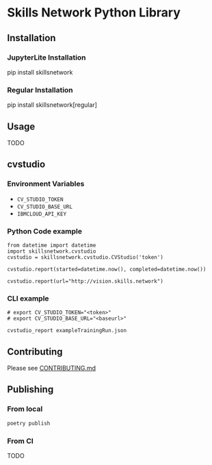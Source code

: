# Skills Network Python Library

## Installation
### JupyterLite Installation
pip install skillsnetwork

### Regular Installation
pip install skillsnetwork[regular]

## Usage

TODO
## cvstudio

### Environment Variables
- `CV_STUDIO_TOKEN`
- `CV_STUDIO_BASE_URL`
- `IBMCLOUD_API_KEY`

### Python Code example
```
from datetime import datetime
import skillsnetwork.cvstudio
cvstudio = skillsnetwork.cvstudio.CVStudio('token')

cvstudio.report(started=datetime.now(), completed=datetime.now())

cvstudio.report(url="http://vision.skills.network")
```

### CLI example
```
# export CV_STUDIO_TOKEN="<token>"
# export CV_STUDIO_BASE_URL="<baseurl>"

cvstudio_report exampleTrainingRun.json
```

## Contributing
Please see [CONTRIBUTING.md](./CONTRIBUTING.md)

## Publishing
### From local
```bash
poetry publish
```
### From CI
TODO
